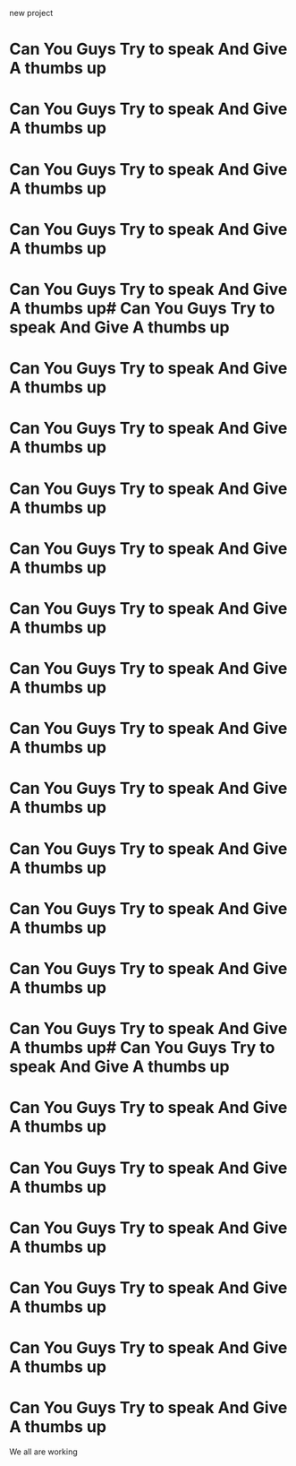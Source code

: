 new project
# Can You Guys Try to speak And Give A thumbs up
# Can You Guys Try to speak And Give A thumbs up
# Can You Guys Try to speak And Give A thumbs up
# Can You Guys Try to speak And Give A thumbs up
# Can You Guys Try to speak And Give A thumbs up# Can You Guys Try to speak And Give A thumbs up
# Can You Guys Try to speak And Give A thumbs up
# Can You Guys Try to speak And Give A thumbs up
# Can You Guys Try to speak And Give A thumbs up
# Can You Guys Try to speak And Give A thumbs up
# Can You Guys Try to speak And Give A thumbs up
# Can You Guys Try to speak And Give A thumbs up
# Can You Guys Try to speak And Give A thumbs up
# Can You Guys Try to speak And Give A thumbs up
# Can You Guys Try to speak And Give A thumbs up
# Can You Guys Try to speak And Give A thumbs up
# Can You Guys Try to speak And Give A thumbs up

# Can You Guys Try to speak And Give A thumbs up# Can You Guys Try to speak And Give A thumbs up
# Can You Guys Try to speak And Give A thumbs up
# Can You Guys Try to speak And Give A thumbs up
# Can You Guys Try to speak And Give A thumbs up
# Can You Guys Try to speak And Give A thumbs up
# Can You Guys Try to speak And Give A thumbs up

# Can You Guys Try to speak And Give A thumbs up
We all are working